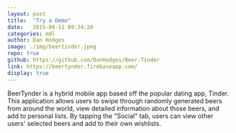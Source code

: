 ```yaml
---
layout: post
title:  "Try a Demo"
date:   2015-08-11 09:34:20
categories: mdl
author: Dan Hodges
image: ./img/beertinder.jpeg
repo: true
github: https://github.com/DanHodges/Beer-Tinder
link: https://beertynder.firebaseapp.com/
display: true
---
```

BeerTynder is a hybrid mobile app based off the popular dating app, Tinder. This application allows users to swipe through randomly generated beers from around the world, view detailed information about those beers, and add to personal lists. By tapping the "Social" tab, users can view other users' selected beers and add to their own wishlists. 